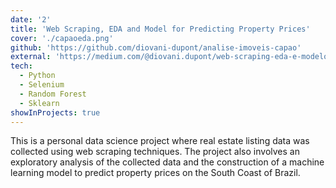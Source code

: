 ```yaml
---
date: '2'
title: 'Web Scraping, EDA and Model for Predicting Property Prices'
cover: './capaoeda.png'
github: 'https://github.com/diovani-dupont/analise-imoveis-capao'
external: 'https://medium.com/@diovani.dupont/web-scraping-eda-e-modelo-para-previs%C3%A3o-de-pre%C3%A7os-3c4cf24e252e'
tech:
  - Python
  - Selenium
  - Random Forest
  - Sklearn
showInProjects: true
---
```


This is a personal data science project where real estate listing data was collected using web scraping techniques. The project also involves an exploratory analysis of the collected data and the construction of a machine learning model to predict property prices on the South Coast of Brazil.

